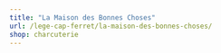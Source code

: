 ```yaml
---
title: "La Maison des Bonnes Choses"
url: /lege-cap-ferret/la-maison-des-bonnes-choses/
shop: charcuterie
---
```

